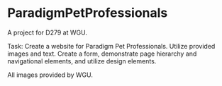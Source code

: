 # ParadigmPetProfessionals

A project for D279 at WGU.

Task: Create a website for Paradigm Pet Professionals.  Utilize provided images and text.  Create a form, demonstrate page hierarchy and navigational elements, and utilize design elements.

All images provided by WGU.
